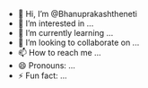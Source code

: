 - 👋 Hi, I’m @Bhanuprakashtheneti
- 👀 I’m interested in ...
- 🌱 I’m currently learning ...
- 💞️ I’m looking to collaborate on ...
- 📫 How to reach me ...
- 😄 Pronouns: ...
- ⚡ Fun fact: ...

<!---
Bhanuprakashtheneti/Bhanuprakashtheneti is a ✨ special ✨ repository because its `README.md` (this file) appears on your GitHub profile.
You can click the Preview link to take a look at your changes.
--->
